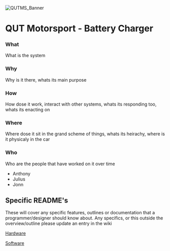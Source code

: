 ![QUTMS_Banner](https://raw.githubusercontent.com/Technosasquach/QUTMS_Master/master/src/qutmsBanner.jpg)

# QUT Motorsport - Battery Charger

### What
What is the system
### Why
Why is it there, whats its main purpose
### How
How dose it work, interact with other systems, whats its responding too, whats its enacting on
### Where
Where dose it sit in the grand scheme of things, whats its heirachy, where is it physicaly in the car
### Who
Who are the people that have worked on it over time
* Anthony
* Julius
* Jonn

## Specific README's
These will cover any specific features, outlines or documentation that a programmer/designer should know about. Any specifics, or this outside the overview/outline please update an entry in the wiki

[Hardware](hardware/README.md "Hardware")

[Software](software/README.md "Software")